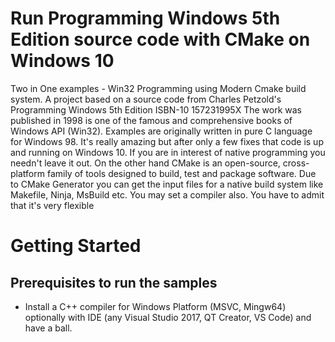 # Run Programming Windows 5th Edition source code with CMake on Windows 10 
Two in One examples - Win32 Programming using Modern Cmake build system. A project  based on  a source code from Charles Petzold's Programming Windows 5th Edition ISBN-10 157231995X The work was published in 1998 is one of the famous and comprehensive books of Windows API (Win32). Examples are originally written in pure C language for Windows 98. It's really amazing but after only a few fixes that code is up and running on Windows 10. If you are in interest of native programming you needn't leave it out. On the other hand CMake is an open-source, cross-platform family of tools designed to build, test and package software. Due to CMake Generator you can get the input files for a native build system like Makefile, Ninja, MsBuild etc. You may set a compiler also. You have to admit that it's very flexible
# Getting Started

## Prerequisites to run the samples
- Install a C++ compiler for Windows Platform (MSVC, Mingw64) optionally with IDE (any Visual Studio 2017, QT Creator, VS Code) and have a ball.
